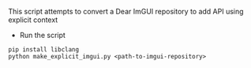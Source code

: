 This script attempts to convert a Dear ImGUI repository to add API using explicit context

- Run the script
```
pip install libclang
python make_explicit_imgui.py <path-to-imgui-repository>
```